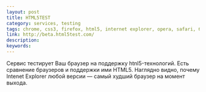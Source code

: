 ```yaml
---
layout: post
title: HTML5TEST
category: services, testing
tags: chrome, css3, firefox, html5, internet explorer, opera, safari, браузер, тестирование, технология
link: http://beta.html5test.com/
description:
keywords:
---
```


<p>Сервис тестирует Ваш браузер на поддержку htnl5-технологий. Есть сравнение браузеров и поддержки ими HTML5. Наглядно видно, почему Intenet Explorer любой версии — самый худший браузер на момент выхода.</p>
